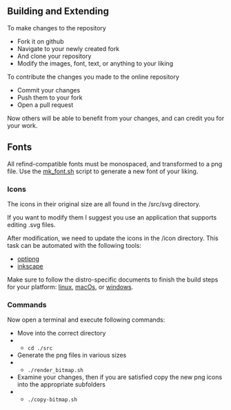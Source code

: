 ## Building and Extending

To make changes to the repository

- Fork it on github
- Navigate to your newly created fork
- And clone your repository
- Modify the images, font, text, or anything to your liking

To contribute the changes you made to the online repository

- Commit your changes
- Push them to your fork
- Open a pull request

Now others will be able to benefit from your changes, and can credit you for your work.

## Fonts

All refind-compatible fonts must be monospaced, and transformed to a png file.
Use the [mk_font.sh](/src/mk_font.sh) script to generate a new font of your liking.

### Icons

The icons in their original size are all found in the /src/svg directory.

If you want to modify them I suggest you use an application that supports editing .svg files.

After modification, we need to update the icons in the /icon directory. This task can be automated with the following tools:

- [optipng](http://optipng.sourceforge.net/)
- [inkscape](https://inkscape.org)

Make sure to follow the distro-specific documents to finish the build steps for your platform: [linux](./build-linux.md), [macOs](./build-macos.md), or [windows](./build-windows).

### Commands

Now open a terminal and execute following commands:

- Move into the correct directory
- - `cd ./src`
- Generate the png files in various sizes
- - `./render_bitmap.sh`
- Examine your changes, then if you are satisfied copy the new png icons into the appropriate subfolders
- - `./copy-bitmap.sh`
